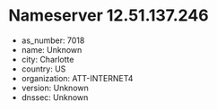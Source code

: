 # Nameserver 12.51.137.246

* as_number: 7018
* name: Unknown
* city: Charlotte
* country: US
* organization: ATT-INTERNET4
* version: Unknown
* dnssec: Unknown
